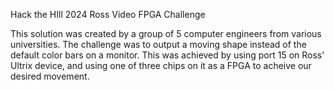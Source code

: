 Hack the HIll 2024
Ross Video FPGA Challenge

This solution was created by a group of 5 computer engineers from various universities. The challenge was to output a moving shape instead of the default color bars on a monitor. This was achieved by using port 15 on Ross' Ultrix device, and using one of three chips on it as a FPGA to acheive our desired movement.

